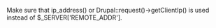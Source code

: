 Make sure that ip_address() or Drupal::request()->getClientIp() is used instead of $_SERVER['REMOTE_ADDR'].